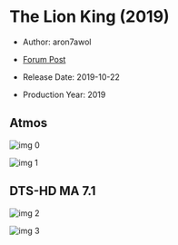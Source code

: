 # The Lion King (2019)

* Author: aron7awol

* [Forum Post](https://www.avsforum.com/threads/bass-eq-for-filtered-movies.2995212/post-58670158)

* Release Date: 2019-10-22
* Production Year: 2019

## Atmos

![img 0](https://i.imgur.com/fBwjNEN.jpg)

![img 1](https://i.imgur.com/ChgKPjw.png)

## DTS-HD MA 7.1

![img 2](https://i.imgur.com/eymYZy8.jpg)

![img 3](https://i.imgur.com/jdTx6ia.png)

